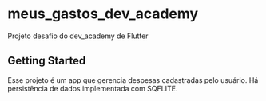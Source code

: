 # meus_gastos_dev_academy

Projeto desafio do dev_academy de Flutter

## Getting Started

Esse projeto é um app que gerencia despesas cadastradas pelo usuário. Há persistência de dados implementada com SQFLITE.
